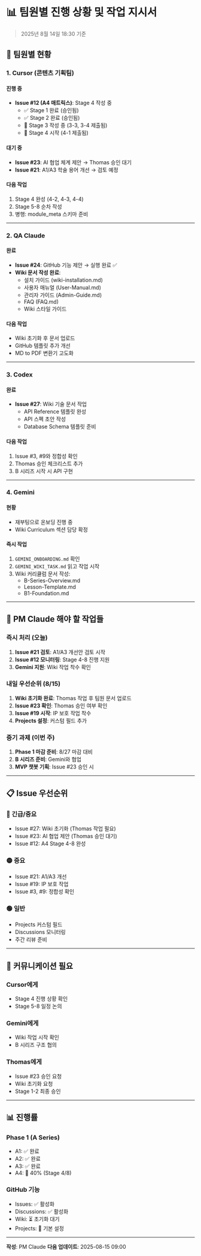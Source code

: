 # 📊 팀원별 진행 상황 및 작업 지시서
> 2025년 8월 14일 18:30 기준

## 👥 팀원별 현황

### 1. Cursor (콘텐츠 기획팀)
#### 진행 중
- **Issue #12 (A4 매트릭스)**: Stage 4 작성 중
  - ✅ Stage 1 완료 (승인됨)
  - ✅ Stage 2 완료 (승인됨)
  - 🔄 Stage 3 작성 중 (3-3, 3-4 제출됨)
  - 🔄 Stage 4 시작 (4-1 제출됨)
  
#### 대기 중
- **Issue #23**: AI 협업 체계 제안 → Thomas 승인 대기
- **Issue #21**: A1/A3 학술 용어 개선 → 검토 예정

#### 다음 작업
1. Stage 4 완성 (4-2, 4-3, 4-4)
2. Stage 5-8 순차 작성
3. 병행: module_meta 스키마 준비

---

### 2. QA Claude
#### 완료
- **Issue #24**: GitHub 기능 제안 → 실행 완료 ✅
- **Wiki 문서 작성 완료**:
  - 설치 가이드 (wiki-installation.md)
  - 사용자 매뉴얼 (User-Manual.md)
  - 관리자 가이드 (Admin-Guide.md)
  - FAQ (FAQ.md)
  - Wiki 스타일 가이드

#### 다음 작업
- Wiki 초기화 후 문서 업로드
- GitHub 템플릿 추가 개선
- MD to PDF 변환기 고도화

---

### 3. Codex
#### 완료
- **Issue #27**: Wiki 기술 문서 작업
  - API Reference 템플릿 완성
  - API 스펙 초안 작성
  - Database Schema 템플릿 준비

#### 다음 작업
1. Issue #3, #9와 정합성 확인
2. Thomas 승인 체크리스트 추가
3. B 시리즈 시작 시 API 구현

---

### 4. Gemini
#### 현황
- 재부팅으로 온보딩 진행 중
- Wiki Curriculum 섹션 담당 확정

#### 즉시 작업
1. `GEMINI_ONBOARDING.md` 확인
2. `GEMINI_WIKI_TASK.md` 읽고 작업 시작
3. Wiki 커리큘럼 문서 작성:
   - B-Series-Overview.md
   - Lesson-Template.md
   - B1-Foundation.md

---

## 🎯 PM Claude 해야 할 작업들

### 즉시 처리 (오늘)
1. **Issue #21 검토**: A1/A3 개선안 검토 시작
2. **Issue #12 모니터링**: Stage 4-8 진행 지원
3. **Gemini 지원**: Wiki 작업 착수 확인

### 내일 우선순위 (8/15)
1. **Wiki 초기화 완료**: Thomas 작업 후 팀원 문서 업로드
2. **Issue #23 확인**: Thomas 승인 여부 확인
3. **Issue #19 시작**: IP 보호 작업 착수
4. **Projects 설정**: 커스텀 필드 추가

### 중기 과제 (이번 주)
1. **Phase 1 마감 준비**: 8/27 마감 대비
2. **B 시리즈 준비**: Gemini와 협업
3. **MVP 챗봇 기획**: Issue #23 승인 시

---

## 📋 Issue 우선순위

### 🔴 긴급/중요
- Issue #27: Wiki 초기화 (Thomas 작업 필요)
- Issue #23: AI 협업 제안 (Thomas 승인 대기)
- Issue #12: A4 Stage 4-8 완성

### 🟡 중요
- Issue #21: A1/A3 개선
- Issue #19: IP 보호 작업
- Issue #3, #9: 정합성 확인

### 🟢 일반
- Projects 커스텀 필드
- Discussions 모니터링
- 주간 리뷰 준비

---

## 💬 커뮤니케이션 필요

### Cursor에게
- Stage 4 진행 상황 확인
- Stage 5-8 일정 논의

### Gemini에게
- Wiki 작업 시작 확인
- B 시리즈 구조 협의

### Thomas에게
- Issue #23 승인 요청
- Wiki 초기화 요청
- Stage 1-2 최종 승인

---

## 📊 진행률

### Phase 1 (A Series)
- A1: ✅ 완료
- A2: ✅ 완료
- A3: ✅ 완료
- A4: 🔄 40% (Stage 4/8)

### GitHub 기능
- Issues: ✅ 활성화
- Discussions: ✅ 활성화
- Wiki: ⏳ 초기화 대기
- Projects: 🔄 기본 설정

---

**작성**: PM Claude
**다음 업데이트**: 2025-08-15 09:00